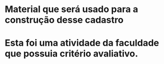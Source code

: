 <h1> Material que será usado para a construção desse cadastro <h1>

Esta foi uma atividade da faculdade que possuia critério avaliativo.
